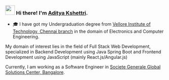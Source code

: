 <!--
**AdityaKshettri/adityakshettri** is a ✨ _special_ ✨ repository because its `README.md` (this file) appears on your GitHub profile.

Here are some ideas to get you started:

- 🔭 I’m currently working on ...
- 🌱 I’m currently learning ...
- 👯 I’m looking to collaborate on ...
- 🤔 I’m looking for help with ...
- 💬 Ask me about ...
- 📫 How to reach me: ...
- 😄 Pronouns: ...
- ⚡ Fun fact: ...
-->

### <img src="https://media.giphy.com/media/hvRJCLFzcasrR4ia7z/giphy.gif" width="30px"> Hi there! I'm [Aditya Kshettri](https://adityakshettri.github.io/).


- 🎓 I have got my Undergraduation degree from [Vellore Institute of Technology, Chennai branch](https://chennai.vit.ac.in/) in the domain of Electronics and Computer Engineering.

My domain of interest lies in the field of Full Stack Web Development, specialized in Backend Development using Java Spring Boot and Frontend Development using JavaScript (mainly React.js/Angular.js)

Currently, I am working as a Software Engineer in [Societe Generale Global Solutions Center, Bangalore](https://www.societegenerale.asia/en/worldwide-details/office/bangalore-global-solution-centre-1/).
